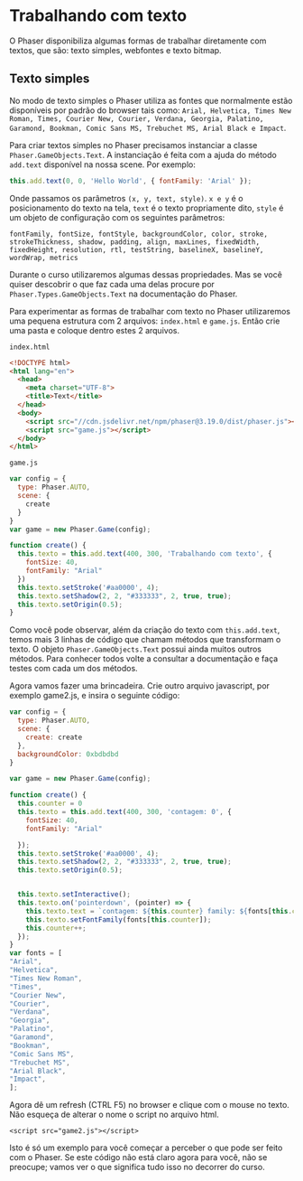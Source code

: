 # Trabalhando com texto
O Phaser disponibiliza algumas formas de trabalhar diretamente com textos, que são: texto simples, webfontes e texto bitmap.

## Texto simples
 No modo de texto simples o Phaser utiliza as fontes que normalmente estão disponíveis por padrão do browser tais como: ``Arial, Helvetica, Times New Roman, Times, Courier New, Courier, Verdana, Georgia, Palatino, Garamond, Bookman, Comic Sans MS, Trebuchet MS, Arial Black e
Impact``.

Para criar textos simples no Phaser precisamos instanciar a classe ``Phaser.GameObjects.Text``.
A instanciação é feita com a ajuda do método ``add.text`` disponível na nossa scene. Por exemplo:

```javascript
this.add.text(0, 0, 'Hello World', { fontFamily: 'Arial' });
```
Onde passamos os parâmetros ``(x, y, text, style)``. ``x e y`` é o posicionamento do texto na tela, ``text`` é o texto propriamente dito, ``style`` é um objeto de configuração com os seguintes parâmetros:

``fontFamily, fontSize, fontStyle, backgroundColor, color, stroke, strokeThickness, shadow, padding, align, maxLines, fixedWidth,
fixedHeight, resolution, rtl, testString, baselineX, baselineY,
wordWrap, metrics``

Durante o curso utilizaremos algumas dessas propriedades. Mas se você quiser descobrir o que faz cada uma delas procure por ``Phaser.Types.GameObjects.Text`` na documentação do Phaser.

Para experimentar as formas de trabalhar com texto no Phaser utilizaremos uma pequena estrutura com 2 arquivos: ``index.html`` e ``game.js``. Então crie uma pasta e coloque dentro estes 2 arquivos.

``index.html``
```html
<!DOCTYPE html>
<html lang="en">
  <head>
    <meta charset="UTF-8">
    <title>Text</title>
  </head>
  <body>
    <script src="//cdn.jsdelivr.net/npm/phaser@3.19.0/dist/phaser.js"></script>
    <script src="game.js"></script>
  </body>
</html>
```
``game.js``
```javascript
var config = {
  type: Phaser.AUTO,
  scene: {
    create
  }
}
var game = new Phaser.Game(config);

function create() {
  this.texto = this.add.text(400, 300, 'Trabalhando com texto', {
    fontSize: 40,
    fontFamily: "Arial"
  })
  this.texto.setStroke('#aa0000', 4);
  this.texto.setShadow(2, 2, "#333333", 2, true, true);
  this.texto.setOrigin(0.5);
}
```
Como você pode observar, além da criação do texto com ``this.add.text``, temos mais 3 linhas de código que chamam métodos que transformam o texto. O objeto ``Phaser.GameObjects.Text`` possui ainda muitos outros métodos. Para conhecer todos volte a consultar a documentação e faça testes com cada um dos métodos.

Agora vamos fazer uma brincadeira. Crie outro arquivo javascript, por exemplo game2.js, e insira o seguinte código:

```javascript
var config = {
  type: Phaser.AUTO,
  scene: {
    create: create
  },
  backgroundColor: 0xbdbdbd
}

var game = new Phaser.Game(config);

function create() {
  this.counter = 0
  this.texto = this.add.text(400, 300, 'contagem: 0', {
    fontSize: 40,
    fontFamily: "Arial"

  });
  this.texto.setStroke('#aa0000', 4);
  this.texto.setShadow(2, 2, "#333333", 2, true, true);
  this.texto.setOrigin(0.5);


  this.texto.setInteractive();
  this.texto.on('pointerdown', (pointer) => {
    this.texto.text = `contagem: ${this.counter} family: ${fonts[this.counter]}`;
    this.texto.setFontFamily(fonts[this.counter]);
    this.counter++;
  });
}
var fonts = [
"Arial",
"Helvetica",
"Times New Roman",
"Times",
"Courier New",
"Courier",
"Verdana",
"Georgia",
"Palatino",
"Garamond",
"Bookman",
"Comic Sans MS",
"Trebuchet MS",
"Arial Black",
"Impact",
];
```
Agora dê um refresh (CTRL F5) no browser e clique com o mouse no texto.
Não esqueça de alterar o nome o script no arquivo html.
```
<script src="game2.js"></script>
```

Isto é só um exemplo para você começar a perceber o que pode ser feito com o Phaser. Se este código não está claro agora para você, não se preocupe; vamos ver o que significa tudo isso no decorrer do curso.
